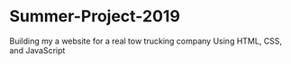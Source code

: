 # Summer-Project-2019
Building my a website for a real tow trucking company
Using HTML, CSS, and JavaScript
